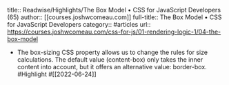 title:: Readwise/Highlights/The Box Model • CSS for JavaScript Developers (65)
author:: [[courses.joshwcomeau.com]]
full-title:: The Box Model • CSS for JavaScript Developers
category:: #articles
url:: https://courses.joshwcomeau.com/css-for-js/01-rendering-logic-1/04-the-box-model

- The box-sizing CSS property allows us to change the rules for size calculations. The default value (content-box) only takes the inner content into account, but it offers an alternative value: border-box. #Highlight #[[2022-06-24]]